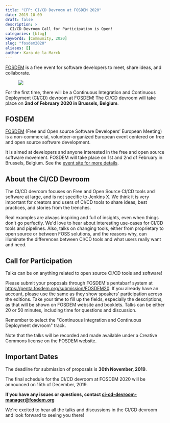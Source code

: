 ```yaml
---
title: "CFP: CI/CD Devroom at FOSDEM 2020"
date: 2019-10-09
draft: false
description: >
  CI/CD Devroom Call for Participation is Open! 
categories: [blog]
keywords: [Community, 2020]
slug: "fosdem2020"
aliases: []
author: Kara de la Marck
---
```


[FOSDEM](https://fosdem.org/2020/) is a free event for software developers to meet, share ideas, and collaborate.

<figure>
<img src="/images/community/events/2020-fosdem.png" class="img-thumbnail"/>
</figure>

For the first time, there will be a Continuous Integration and Continuous Deployment (CI/CD) devroom at FOSDEM! The CI/CD devroom will take place on **2nd of February 2020 in Brussels, Belgium**.

## FOSDEM

[FOSDEM](https://fosdem.org/2020/about/) (Free and Open source Software Developers’ European Meeting) is a non-commercial, volunteer-organized European event centered on free and open source software development. 

It is aimed at developers and anyone interested in the free and open source software movement. FOSDEM will take place on 1st and 2nd of February in Brussels, Belgium. See the [event site for more details](https://fosdem.org/2020/).

## About the CI/CD Devroom

The CI/CD devroom focuses on Free and Open Source CI/CD tools and software at large, and is not specific to Jenkins X. We think it is very important for creators and users of CI/CD tools to share ideas, best practices, and stories from the trenches. 

Real examples are always inspiring and full of insights, even when things don't go perfectly. We'd love to hear about interesting use-cases for CI/CD tools and pipelines. Also, talks on changing tools, either from proprietary to open source or between FOSS solutions, and the reasons why, can illuminate the differences between CI/CD tools and what users really want and need.

## Call for Participation

Talks can be on anything related to open source CI/CD tools and software!

Please submit your proposals through FOSDEM's pentabarf system at https://penta.fosdem.org/submission/FOSDEM20. If you already have an account, please use the same as they show speakers' participation across the editions.  Take your time to fill up the fields, especially the descriptions, as that will be shown on FOSDEM website and booklets. Talks can be either 20 or 50 minutes, including time for questions and discussion.

Remember to select the "Continuous Integration and Continuous Deployment devroom" track.

Note that the talks will be recorded and made available under a Creative Commons license on the FOSDEM website.

## Important Dates

The deadline for submission of proposals is **30th November, 2019**.

The final schedule for the CI/CD devroom at FOSDEM 2020 will be announced on 15th of December, 2019.

**If you have any issues or questions, contact ci-cd-devroom-manager@fosdem.org**

We're excited to hear all the talks and discussions in the CI/CD devroom and look forward to seeing you there!


<div class="event-wrapper" itemscope itemtype="http://schema.org/Event">
  <link href="#" itemprop="image" content="https://jenkins-x.io/images/community/events/2020-fosdem.png" />
  <meta itemprop="description" content="For the first time, there will be a Continuous Integration and Continuous 
  Deployment (CI/CD) devroom at FOSDEM! The CI/CD devroom will take place on 2nd of February 2020 in Brussels, Belgium." />
  <meta class="event-date" itemprop="startDate" content="2020-02-02" />
  <meta class="event-date" itemprop="endDate" content="2020-02-02" />
  <meta class="event-title" itemprop="name" content="CI/CD Devroom at FOSDEM 2020" />
  <div class="event-venue" itemprop="location" itemscope itemtype="http://schema.org/Place">
      <meta itemprop="name" content="Université libre de Bruxelles" />
      <div class="address" itemprop="address" itemscope itemtype="http://schema.org/PostalAddress">
          <meta itemprop="streetAddress" content="Avenue Franklin D. Roosevelt 50" />
          <meta itemprop="postalCode" content="1050" />
          <meta itemprop="addressLocality" content="Brussels" />
          <meta itemprop="addressCountry" content="BE" />
          <meta itemprop="latitude" content=50.812375 />
          <meta itemprop="longitude" content=4.380734 />
          <meta itemprop="isAccessibleForFree" content=true />
          <meta itemprop="audience" content="IT professionals" />
      </div>
  </div>
  <div itemprop="offers" itemscope itemtype="http://schema.org/Offer">
    <link href="#" itemprop="url" content="https://fosdem.org/2020/" />
  </div>
</div>


<div id='discourse-comments'></div>

<script type="text/javascript">
  window.DiscourseEmbed = { discourseUrl: 'https://jenkinsx.discourse.group/',
                     discourseEmbedUrl: 'https://jenkins-x.io/blog/2020/01/09/jxfosdem2020/' };

  (function() {
    var d = document.createElement('script'); d.type = 'text/javascript'; d.async = true;
    d.src = window.DiscourseEmbed.discourseUrl + 'javascripts/embed.js';
    (document.getElementsByTagName('head')[0] || document.getElementsByTagName('body')[0]).appendChild(d);
  })();
</script>